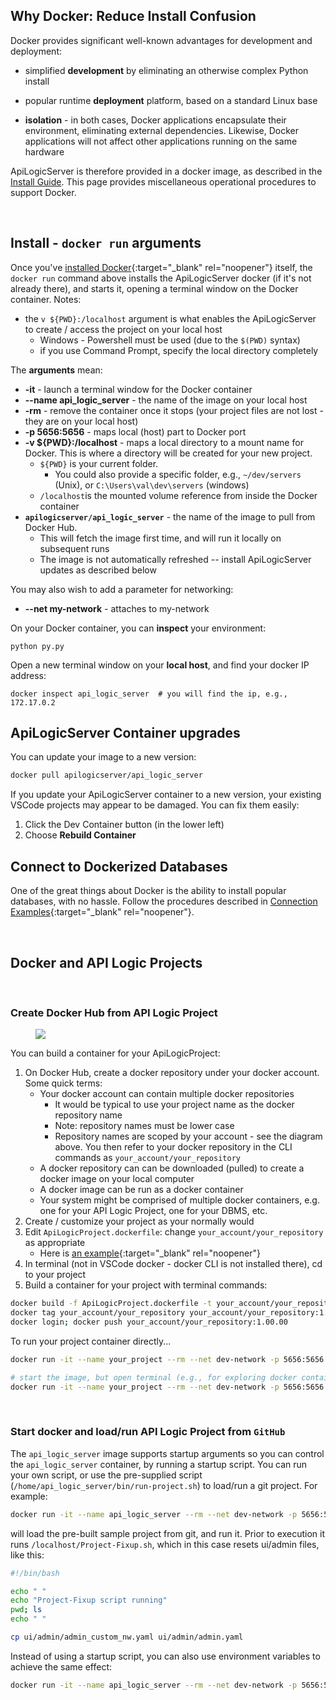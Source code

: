 ## Why Docker: Reduce Install Confusion

Docker provides significant well-known advantages for development and deployment:</summary>

* simplified __development__ by eliminating an otherwise complex Python install

* popular runtime __deployment__ platform, based on a standard Linux base

* __isolation__ - in both cases, Docker applications encapsulate their environment, eliminating external dependencies.  Likewise, Docker applications will not affect other applications running on the same hardware

ApiLogicServer is therefore provided in a docker image, as described in the [Install Guide](../Install).  This page provides miscellaneous operational procedures to support Docker.

&nbsp;

## Install - `docker run` arguments
Once you've [installed Docker](../Tech-Docker){:target="_blank" rel="noopener"} itself, the `docker run` command above installs the ApiLogicServer docker (if it's not already there), and starts it, opening a terminal window on the Docker container.  Notes:

* the `v ${PWD}:/localhost` argument is what enables the ApiLogicServer to create / access the project on your local host
   * Windows - Powershell must be used (due to the `$(PWD)` syntax)
   * if you use Command Prompt, specify the local directory completely 
   
The **arguments** mean:

* **-it** - launch a terminal window for the Docker container
* **--name api_logic_server** - the name of the image on your local host
* **-rm** - remove the container once it stops (your project files are not lost - they are on your local host)
* **-p 5656:5656** - maps local (host) part to Docker port 
* **-v ${PWD}:/localhost** - maps a local directory to a mount name for Docker.  This is where a directory will be created for your new project.  
   * `${PWD}` is your current folder.  
      * You could also provide a specific folder, e.g., `~/dev/servers` (Unix), or `C:\Users\val\dev\servers` (windows)
   * `/localhost`is the mounted volume reference from inside the Docker container
* **`apilogicserver/api_logic_server`** - the name of the image to pull from Docker Hub.  
   * This will fetch the image first time, and will run it locally on subsequent runs
   * The image is not automatically refreshed -- install ApiLogicServer updates as described below

You may also wish to add a parameter for networking:

* **--net my-network** - attaches to my-network


On your Docker container, you can **inspect** your environment:
```
python py.py
```

Open a new terminal window on your **local host**, and find your docker IP address:

```
docker inspect api_logic_server  # you will find the ip, e.g., 172.17.0.2
```

</details>


## ApiLogicServer Container upgrades

You can update your image to a new version:

```bash
docker pull apilogicserver/api_logic_server
```

If you update your ApiLogicServer container to a new version, your existing VSCode projects may appear to be damaged.  You can fix them easily:

1. Click the Dev Container button (in the lower left)
1. Choose **Rebuild Container**

## Connect to Dockerized Databases

One of the great things about Docker is the ability to install popular databases, with no hassle.  Follow the procedures described in [Connection Examples](../Database-Connectivity/#docker-databases){:target="_blank" rel="noopener"}.

&nbsp;

## Docker and API Logic Projects

&nbsp;

### Create Docker Hub from API Logic Project

<figure><img src="https://github.com/valhuber/apilogicserver/wiki/images/docker/docker-repos.png?raw=true"></figure>

You can build a container for your ApiLogicProject:

1. On Docker Hub, create a docker repository under your docker account.  Some quick terms:
    * Your docker account can contain multiple docker repositories
        * It would be typical to use your project name as the docker repository name
        * Note: repository names must be lower case
        * Repository names are scoped by your account - see the diagram above.  You then refer to your docker repository in the CLI commands as `your_account/your_repository`
    * A docker repository can can be downloaded (pulled) to create a docker image on your local computer
    * A docker image can be run as a docker container
    * Your system might be comprised of multiple docker containers, e.g. one for your API Logic Project, one for your DBMS, etc.
2. Create / customize your project as your normally would
3. Edit `ApiLogicProject.dockerfile`: change `your_account/your_repository` as appropriate
    * Here is [an example](https://github.com/valhuber/docker_api_logic_project/blob/main/ApiLogicProject.dockerfile){:target="_blank" rel="noopener"}
4. In terminal (not in VSCode docker - docker CLI is not installed there), cd to your project
5. Build a container for your project with terminal commands:

```bash
docker build -f ApiLogicProject.dockerfile -t your_account/your_repository --rm .
docker tag your_account/your_repository your_account/your_repository:1.00.00
docker login; docker push your_account/your_repository:1.00.00
```

To run your project container directly...

```bash
docker run -it --name your_project --rm --net dev-network -p 5656:5656 -p 5002:5002 -v ${PWD}:/localhost your_account/your_repository

# start the image, but open terminal (e.g., for exploring docker container)
docker run -it --name your_project --rm --net dev-network -p 5656:5656 -p 5002:5002 -v ${PWD}:/localhost your_account/your_repository bash
```

&nbsp;

### Start docker and load/run API Logic Project from `GitHub`

The `api_logic_server` image supports startup arguments so you can control the `api_logic_server` container, by running a startup script.  You can run your own script, or use the pre-supplied script (`/home/api_logic_server/bin/run-project.sh`) to load/run a git project.  For example:

```bash
docker run -it --name api_logic_server --rm --net dev-network -p 5656:5656 -p 5002:5002 -v ${PWD}:/localhost apilogicserver/api_logic_server sh /home/api_logic_server/bin/run-project.sh https://github.com/valhuber/Tutorial-ApiLogicProject.git /localhost/Project-Fixup.sh
```

will load the pre-built sample project from git, and run it.  Prior to execution it runs `/localhost/Project-Fixup.sh`, which in this case resets ui/admin files, like this:

```bash
#!/bin/bash

echo " "
echo "Project-Fixup script running"
pwd; ls
echo " "

cp ui/admin/admin_custom_nw.yaml ui/admin/admin.yaml
```

Instead of using a startup script, you can also use environment variables to achieve the same effect:

```bash
docker run -it --name api_logic_server --rm --net dev-network -p 5656:5656 -p 5002:5002 -v ${PWD}:/localhost   -e APILOGICSERVER_GIT='https://github.com/valhuber/Tutorial-ApiLogicProject.git' -e APILOGICSERVER_FIXUP='/localhost/Project-Fixup.sh' apilogicserver/api_logic_server
```

